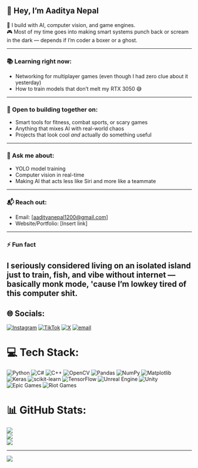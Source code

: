 ## 👋 Hey, I’m Aaditya Nepal

🧠 I build with AI, computer vision, and game engines.  
🎮 Most of my time goes into making smart systems punch back or scream in the dark — depends if I’m coder a boxer or a ghost.

---

### 📚 Learning right now:
- Networking for multiplayer games (even though I had zero clue about it yesterday)  
- How to train models that don’t melt my RTX 3050 😅

---

### 🤝 Open to building together on:
- Smart tools for fitness, combat sports, or scary games  
- Anything that mixes AI with real-world chaos  
- Projects that look cool *and* actually do something useful

---

### 💬 Ask me about:
- YOLO model training  
- Computer vision in real-time  
- Making AI that acts less like Siri and more like a teammate

---

### 📬 Reach out:
- Email: [aadityanepal1200@gmail.com]  
- Website/Portfolio: [Insert link]

---

### ⚡ Fun fact  
I seriously considered living on an isolated island just to train, fish, and vibe without internet — basically monk mode, 'cause I’m lowkey tired of this computer shit.
---


## 🌐 Socials:
[![Instagram](https://img.shields.io/badge/Instagram-%23E4405F.svg?logo=Instagram&logoColor=white)](https://instagram.com/aaditya_nepal09) [![TikTok](https://img.shields.io/badge/TikTok-%23000000.svg?logo=TikTok&logoColor=white)](https://tiktok.com/@aaditya.devlog) [![X](https://img.shields.io/badge/X-black.svg?logo=X&logoColor=white)](https://x.com/@Aaditya00909) [![email](https://img.shields.io/badge/Email-D14836?logo=gmail&logoColor=white)](mailto:aadityanepal1200@gmail.com) 

# 💻 Tech Stack:
![Python](https://img.shields.io/badge/python-3670A0?style=for-the-badge&logo=python&logoColor=ffdd54) ![C#](https://img.shields.io/badge/c%23-%23239120.svg?style=for-the-badge&logo=csharp&logoColor=white) ![C++](https://img.shields.io/badge/c++-%2300599C.svg?style=for-the-badge&logo=c%2B%2B&logoColor=white) ![OpenCV](https://img.shields.io/badge/opencv-%23white.svg?style=for-the-badge&logo=opencv&logoColor=white) ![Pandas](https://img.shields.io/badge/pandas-%23150458.svg?style=for-the-badge&logo=pandas&logoColor=white) ![NumPy](https://img.shields.io/badge/numpy-%23013243.svg?style=for-the-badge&logo=numpy&logoColor=white) ![Matplotlib](https://img.shields.io/badge/Matplotlib-%23ffffff.svg?style=for-the-badge&logo=Matplotlib&logoColor=black) ![Keras](https://img.shields.io/badge/Keras-%23D00000.svg?style=for-the-badge&logo=Keras&logoColor=white) ![scikit-learn](https://img.shields.io/badge/scikit--learn-%23F7931E.svg?style=for-the-badge&logo=scikit-learn&logoColor=white) ![TensorFlow](https://img.shields.io/badge/TensorFlow-%23FF6F00.svg?style=for-the-badge&logo=TensorFlow&logoColor=white) ![Unreal Engine](https://img.shields.io/badge/unrealengine-%23313131.svg?style=for-the-badge&logo=unrealengine&logoColor=white) ![Unity](https://img.shields.io/badge/unity-%23000000.svg?style=for-the-badge&logo=unity&logoColor=white) ![Epic Games](https://img.shields.io/badge/epicgames-%23313131.svg?style=for-the-badge&logo=epicgames&logoColor=white) ![Riot Games](https://img.shields.io/badge/riotgames-D32936.svg?style=for-the-badge&logo=riotgames&logoColor=white)
# 📊 GitHub Stats:
![](https://github-readme-stats.vercel.app/api?username=Aaditya-Nepal&theme=codeSTACKr&hide_border=false&include_all_commits=true&count_private=true)<br/>
![](https://nirzak-streak-stats.vercel.app/?user=Aaditya-Nepal&theme=codeSTACKr&hide_border=false)<br/>
![](https://github-readme-stats.vercel.app/api/top-langs/?username=Aaditya-Nepal&theme=codeSTACKr&hide_border=false&include_all_commits=true&count_private=true&layout=compact)

---
[![](https://visitcount.itsvg.in/api?id=Aaditya-Nepal&icon=0&color=0)](https://visitcount.itsvg.in)

<!-- Proudly created with GPRM ( https://gprm.itsvg.in ) -->
